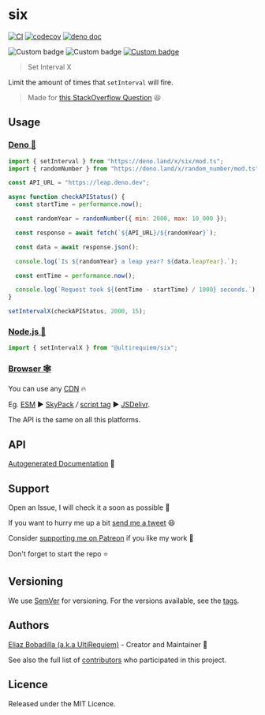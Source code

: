 # six

[![CI](https://github.com/UltiRequiem/six/actions/workflows/ci.yaml/badge.svg)](https://github.com/UltiRequiem/six/actions/workflows/ci.yaml)
[![codecov](https://codecov.io/gh/ultirequiem/six/branch/main/graph/badge.svg)](https://codecov.io/gh/ultirequiem/six)
[![deno doc](https://doc.deno.land/badge.svg)](https://doc.deno.land/https/deno.land/x/six/mod.ts)

![Custom badge](https://img.shields.io/endpoint?url=https%3A%2F%2Fdeno-visualizer.danopia.net%2Fshields%2Fdep-count%2Fx%2Fsix%2Fmod.ts)
![Custom badge](https://img.shields.io/endpoint?url=https%3A%2F%2Fdeno-visualizer.danopia.net%2Fshields%2Fupdates%2Fx%2Fsix%2Fmod.ts)
[![Custom badge](https://img.shields.io/endpoint?url=https%3A%2F%2Fdeno-visualizer.danopia.net%2Fshields%2Flatest-version%2Fx%2Fsix%2Fmod.ts)](https://deno.land/x/six)

> Set Interval X

Limit the amount of times that `setInterval` will fire.

> Made for
> [this StackOverflow Question](https://stackoverflow.com/questions/2956966) 😆

## Usage

### [Deno 🚀](https://deno.land/x/six)

```javascript
import { setInterval } from "https://deno.land/x/six/mod.ts";
import { randomNumber } from "https://deno.land/x/random_number/mod.ts";

const API_URL = "https://leap.deno.dev";

async function checkAPIStatus() {
  const startTime = performance.now();

  const randomYear = randomNumber({ min: 2000, max: 10_000 });

  const response = await fetch(`${API_URL}/${randomYear}`);

  const data = await response.json();

  console.log(`Is ${randomYear} a leap year? ${data.leapYear}.`);

  const entTime = performance.now();

  console.log(`Request took ${(entTime - startTime) / 1000} seconds.`);
}

setIntervalX(checkAPIStatus, 2000, 15);
```

### [Node.js 🐢](https://www.npmjs.com/package/@ultirequiem/six)

```typescript
import { setIntervalX } from "@ultirequiem/six";
```

### [Browser 🕸](https://developer.mozilla.org/en-US/docs/Glossary/Browser)

You can use any [CDN](https://en.wikipedia.org/wiki/Content_delivery_network) 🔥

Eg. [ESM](https://developer.mozilla.org/en-US/docs/Web/JavaScript/Guide/Modules)
▶ [SkyPack](https://cdn.skypack.dev/@ultirequiem/six) _/_
[script tag](https://developer.mozilla.org/en-US/docs/Web/HTML/Element/script) ▶
[JSDelivr](https://cdn.jsdelivr.net/npm/@ultirequiem/six).

The API is the same on all this platforms.

## API

[Autogenerated Documentation](https://doc.deno.land/https://deno.land/x/six/mod.ts)
🚀

## Support

Open an Issue, I will check it a soon as possible 👀

If you want to hurry me up a bit
[send me a tweet](https://twitter.com/intent/tweet?text=%40UltiRequiem%20) 😆

Consider [supporting me on Patreon](https://patreon.com/UltiRequiem) if you like
my work 🚀

Don't forget to start the repo ⭐

## Versioning

We use [SemVer](http://semver.org) for versioning. For the versions available,
see the [tags](https://github.com/UltiRequiem/six/tags).

## Authors

[Eliaz Bobadilla (a.k.a UltiRequiem)](https://ultirequiem.com) - Creator and
Maintainer 💪

See also the full list of
[contributors](https://github.com/UltiRequiem/six/contributors) who participated
in this project.

## Licence

Released under the MIT Licence.

